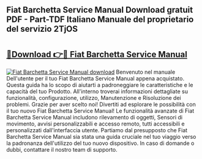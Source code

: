 ## Fiat Barchetta Service Manual Download gratuit PDF - Part-TDF Italiano Manuale del proprietario del servizio 2TjOS

# <h2><a href="http://dfbny79.blite.top/?on=Fiat+Barchetta+Service+Manual">🔗Download 👉🔴 Fiat Barchetta Service Manual</a></h2>

[![Fiat Barchetta Service Manual download](https://i.imgur.com/lujVjoI.png)](http://dfbny79.blite.top/?on=Fiat+Barchetta+Service+Manual)
Benvenuto nel manuale Dell'utente per il tuo Fiat Barchetta Service Manual appena acquistato. Questa guida ha lo scopo di aiutarti a padroneggiare le caratteristiche e le capacità del tuo Prodotto. All'interno troverai informazioni dettagliate su funzionalità, configurazione, utilizzo, Manutenzione e Risoluzione dei problemi. Grazie per aver scelto noi! Divertiti ad esplorare le possibilità con il tuo nuovo Fiat Barchetta Service Manual! Le funzionalità avanzate di Fiat Barchetta Service Manual includono rilevamento di oggetti, Sensori di movimento, avvisi personalizzabili e accesso remoto, tutti accessibili e personalizzati dall'interfaccia utente. Partiamo dal presupposto che Fiat Barchetta Service Manual sia stata una guida cruciale nel tuo viaggio verso la padronanza dell'utilizzo del tuo nuovo dispositivo. In caso di domande o dubbi, contattare il nostro team di supporto.
